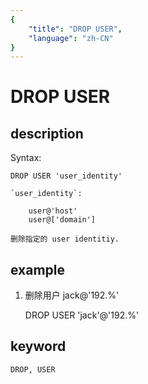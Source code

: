 ```yaml
---
{
    "title": "DROP USER",
    "language": "zh-CN"
}
---
```


<!-- 
Licensed to the Apache Software Foundation (ASF) under one
or more contributor license agreements.  See the NOTICE file
distributed with this work for additional information
regarding copyright ownership.  The ASF licenses this file
to you under the Apache License, Version 2.0 (the
"License"); you may not use this file except in compliance
with the License.  You may obtain a copy of the License at

  http://www.apache.org/licenses/LICENSE-2.0

Unless required by applicable law or agreed to in writing,
software distributed under the License is distributed on an
"AS IS" BASIS, WITHOUT WARRANTIES OR CONDITIONS OF ANY
KIND, either express or implied.  See the License for the
specific language governing permissions and limitations
under the License.
-->

# DROP USER
## description

Syntax:

    DROP USER 'user_identity'

    `user_identity`:

        user@'host'
        user@['domain']

    删除指定的 user identitiy.

## example

1. 删除用户 jack@'192.%'
   
    DROP USER 'jack'@'192.%'

## keyword

    DROP, USER

